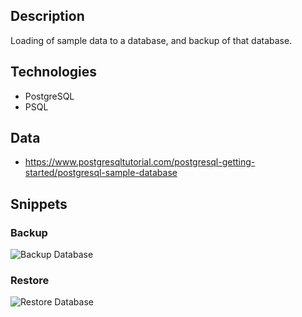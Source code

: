 ## Description
Loading of sample data to a database, and backup of that database.

## Technologies
- PostgreSQL
- PSQL

## Data
- https://www.postgresqltutorial.com/postgresql-getting-started/postgresql-sample-database

## Snippets

### Backup
![Backup Database](https://github.com/Lu15700/database_backup_in_postgresql/assets/102251361/05e518a3-bff8-4968-bc59-bb5a7af49088)

### Restore
![Restore Database](https://github.com/Lu15700/database_backup_in_postgresql/assets/102251361/124fa995-3dba-47dc-b0b1-3561bf613379)
